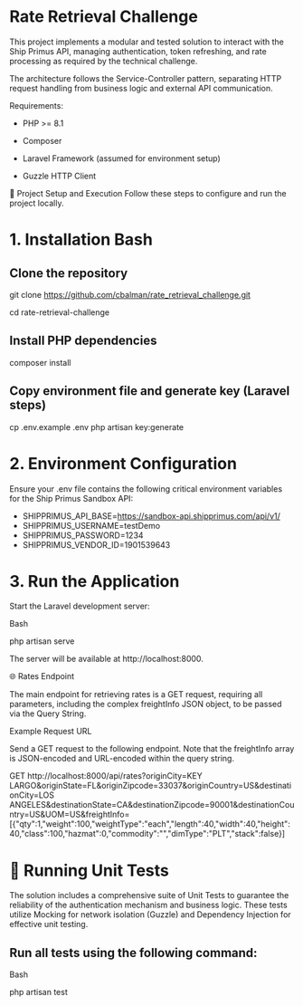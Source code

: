 # Rate Retrieval Challenge
This project implements a modular and tested solution to interact with the Ship Primus API, managing authentication, token refreshing, and rate processing as required by the technical challenge.

The architecture follows the Service-Controller pattern, separating HTTP request handling from business logic and external API communication.

Requirements:

- PHP >= 8.1

- Composer

- Laravel Framework (assumed for environment setup)

- Guzzle HTTP Client

🚀 Project Setup and Execution
Follow these steps to configure and run the project locally.

# 1. Installation Bash

## Clone the repository
git clone https://github.com/cbalman/rate_retrieval_challenge.git

cd rate-retrieval-challenge

## Install PHP dependencies
composer install

## Copy environment file and generate key (Laravel steps)
cp .env.example .env
php artisan key:generate

# 2. Environment Configuration
   Ensure your .env file contains the following critical environment variables for the Ship Primus Sandbox API:

- SHIPPRIMUS_API_BASE=https://sandbox-api.shipprimus.com/api/v1/
- SHIPPRIMUS_USERNAME=testDemo
- SHIPPRIMUS_PASSWORD=1234
- SHIPPRIMUS_VENDOR_ID=1901539643

# 3. Run the Application
   Start the Laravel development server:

Bash

php artisan serve

The server will be available at http://localhost:8000.

🌐 Rates Endpoint

The main endpoint for retrieving rates is a GET request, requiring all parameters, including the complex freightInfo JSON object, to be passed via the Query String.

Example Request URL

Send a GET request to the following endpoint. Note that the freightInfo array is JSON-encoded and URL-encoded within the query string.

GET http://localhost:8000/api/rates?originCity=KEY LARGO&originState=FL&originZipcode=33037&originCountry=US&destinationCity=LOS ANGELES&destinationState=CA&destinationZipcode=90001&destinationCountry=US&UOM=US&freightInfo=[{"qty":1,"weight":100,"weightType":"each","length":40,"width":40,"height":40,"class":100,"hazmat":0,"commodity":"","dimType":"PLT","stack":false}]
# 🧪 Running Unit Tests

The solution includes a comprehensive suite of Unit Tests to guarantee the reliability of the authentication mechanism and business logic. These tests utilize Mocking for network isolation (Guzzle) and Dependency Injection for effective unit testing.

## Run all tests using the following command:

Bash

php artisan test
